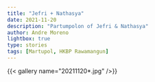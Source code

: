 ```yaml
---
title: "Jefri + Nathasya"
date: 2021-11-20
description: "Partumpolon of Jefri & Nathasya"
author: Andre Moreno
lightbox: true
type: stories
tags: [Martupol, HKBP Rawamangun]
---
```


{{< gallery name="20211120*.jpg" />}}